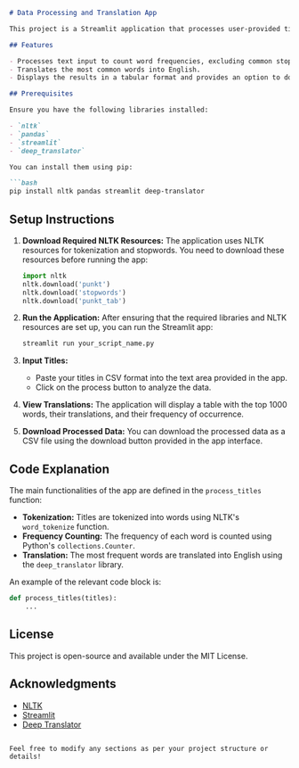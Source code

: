 ```markdown
# Data Processing and Translation App

This project is a Streamlit application that processes user-provided titles from a CSV format, analyzes the text to identify the top 1000 most frequent words, and translates them into English using the Google Translator API.

## Features

- Processes text input to count word frequencies, excluding common stopwords and punctuation.
- Translates the most common words into English.
- Displays the results in a tabular format and provides an option to download the processed data as a CSV file.

## Prerequisites

Ensure you have the following libraries installed:

- `nltk`
- `pandas`
- `streamlit`
- `deep_translator`

You can install them using pip:

```bash
pip install nltk pandas streamlit deep-translator
```

## Setup Instructions

1. **Download Required NLTK Resources:**
   The application uses NLTK resources for tokenization and stopwords. You need to download these resources before running the app:
   ```python
   import nltk
   nltk.download('punkt')
   nltk.download('stopwords')
   nltk.download('punkt_tab')
   ```

2. **Run the Application:**
   After ensuring that the required libraries and NLTK resources are set up, you can run the Streamlit app:
   ```bash
   streamlit run your_script_name.py
   ```

3. **Input Titles:**
   - Paste your titles in CSV format into the text area provided in the app.
   - Click on the process button to analyze the data.

4. **View Translations:**
   The application will display a table with the top 1000 words, their translations, and their frequency of occurrence.

5. **Download Processed Data:**
   You can download the processed data as a CSV file using the download button provided in the app interface.

## Code Explanation

The main functionalities of the app are defined in the `process_titles` function:

- **Tokenization:** Titles are tokenized into words using NLTK's `word_tokenize` function.
- **Frequency Counting:** The frequency of each word is counted using Python's `collections.Counter`.
- **Translation:** The most frequent words are translated into English using the `deep_translator` library.
  
An example of the relevant code block is:
```python
def process_titles(titles):
    ...
```

## License

This project is open-source and available under the MIT License.

## Acknowledgments

- [NLTK](https://www.nltk.org/)
- [Streamlit](https://streamlit.io/)
- [Deep Translator](https://pypi.org/project/deep-translator/)
```

Feel free to modify any sections as per your project structure or details!
